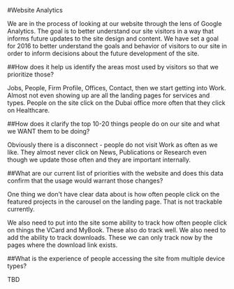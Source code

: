 #Website Analytics

We are in the process of looking at our website through the lens of Google Analytics. The goal is to better understand our site visitors in a way that informs future updates to the site design and content. We have set a goal for 2016 to better understand the goals and behavior of visitors to our site in order to inform decisions about the future development of the site. 

##How does it help us identify the areas most used by visitors so that we prioritize those?

Jobs, People, Firm Profile, Offices, Contact, then we start getting into Work. Almost not even showing up are all the landing pages for services and types. People on the site click on the Dubai office more often that they click on Healthcare.

##How does it clarify the top 10-20 things people do on our site and what we WANT them to be doing?

Obviously there is a disconnect - people do not visit Work as often as we like. They almost never click on News, Publications or Research even though we update those often and they are important internally. 

##What are our current list of priorities with the website and does this data confirm that the usage would warrant those changes?

One thing we don't have clear data about is how often people click on the featured projects in the carousel on the landing page. That is not trackable currently. 

We also need to put into the site some ability to track how often people click on things the VCard and MyBook. These also do track well. We also need to add the ability to track downloads. These we can only track now by the pages where the download link exists. 

##What is the experience of people accessing the site from multiple device types?

TBD

